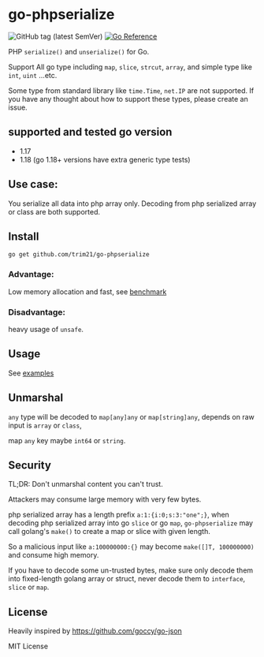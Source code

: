 # go-phpserialize

![GitHub tag (latest SemVer)](https://img.shields.io/github/v/tag/trim21/go-phpserialize?style=flat-square)
[![Go Reference](https://pkg.go.dev/badge/github.com/trim21/go-phpserialize#section-readme.svg)](https://pkg.go.dev/github.com/trim21/go-phpserialize#section-readme)

PHP `serialize()` and `unserialize()` for Go.

Support All go type including `map`, `slice`, `strcut`, `array`, and simple type like `int`, `uint` ...etc.

Some type from standard library like `time.Time`, `net.IP` are not supported.
If you have any thought about how to support these types, please create an issue.

## supported and tested go version

- 1.17
- 1.18 (go 1.18+ versions have extra generic type tests)

## Use case:

You serialize all data into php array only. Decoding from php serialized array or class are both supported.

## Install

```console
go get github.com/trim21/go-phpserialize
```

### Advantage:

Low memory allocation and fast, see [benchmark](./docs/benchmark.md)

### Disadvantage:

heavy usage of `unsafe`.

## Usage

See [examples](./example_test.go)

## Unmarshal

`any` type will be decoded to `map[any]any` or `map[string]any`, depends on raw input is `array` or `class`,

map `any` key maybe `int64` or `string`.

## Security

TL;DR: Don't unmarshal content you can't trust.

Attackers may consume large memory with very few bytes.

php serialized array has a length prefix `a:1:{i:0;s:3:"one";}`, when decoding php serialized array into go `slice` or
go `map`,
`go-phpserialize` may call golang's `make()` to create a map or slice with given length.

So a malicious input like `a:100000000:{}` may become `make([]T, 100000000)` and consume high memory.

If you have to decode some un-trusted bytes, make sure only decode them into fixed-length golang array or struct,
never decode them to `interface`, `slice` or `map`.

## License

Heavily inspired by https://github.com/goccy/go-json

MIT License
